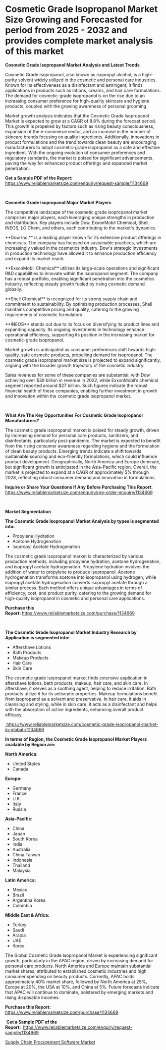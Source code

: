 <p><h1>Cosmetic Grade Isopropanol Market Size Growing and Forecasted for period from 2025 - 2032 and provides complete market analysis of this market</h1></p><p><strong>Cosmetic Grade Isopropanol Market Analysis and Latest Trends</strong></p>
<p><p>Cosmetic Grade Isopropanol, also known as isopropyl alcohol, is a high-purity solvent widely utilized in the cosmetic and personal care industries. Known for its effectiveness as a disinfectant and astringent, it finds applications in products such as lotions, creams, and hair care formulations. The demand for cosmetic-grade isopropanol is on the rise due to an increasing consumer preference for high-quality skincare and hygiene products, coupled with the growing awareness of personal grooming.</p><p>Market growth analysis indicates that the Cosmetic Grade Isopropanol Market is expected to grow at a CAGR of 8.8% during the forecast period. This growth is propelled by factors such as rising beauty consciousness, expansion of the e-commerce sector, and an increase in the number of skincare brands focusing on quality ingredients. Additionally, innovations in product formulations and the trend towards clean beauty are encouraging manufacturers to adopt cosmetic-grade isopropanol as a safe and effective ingredient. With the ongoing evolution of consumer preferences and regulatory standards, the market is poised for significant advancements, paving the way for enhanced product offerings and expanded market penetration.</p></p>
<p><strong>Get a Sample PDF of the Report:&nbsp;</strong> <a href="https://www.reliablemarketsize.com/enquiry/request-sample/1134669?utm_campaign=2462&utm_medium=2&utm_source=Github&utm_content=ia&utm_term=25032025&utm_id=cosmetic-grade-isopropanol">https://www.reliablemarketsize.com/enquiry/request-sample/1134669</a></p>
<p>&nbsp;</p>
<p><strong>Cosmetic Grade Isopropanol Major Market Players</strong></p>
<p><p>The competitive landscape of the cosmetic grade isopropanol market comprises major players, each leveraging unique strengths in production and distribution. Key players include Dow, ExxonMobil Chemical, Shell, INEOS, LG Chem, and others, each contributing to the market's dynamics.</p><p>**Dow Inc.** is a leading player known for its extensive product offerings in chemicals. The company has focused on sustainable practices, which are increasingly valued in the cosmetics industry. Dow's strategic investments in production technology have allowed it to enhance production efficiency and expand its market reach.</p><p>**ExxonMobil Chemical** utilizes its large-scale operations and significant R&D capabilities to innovate within the isopropanol segment. The company has a robust portfolio, enabling significant penetration into the cosmetics industry, reflecting steady growth fueled by rising cosmetic demand globally.</p><p>**Shell Chemical** is recognized for its strong supply chain and commitment to sustainability. By optimizing production processes, Shell maintains competitive pricing and quality, catering to the growing requirements of cosmetic formulators.</p><p>**INEOS** stands out due to its focus on diversifying its product lines and expanding capacity. Its ongoing investments in technology enhance operational efficiency, supporting its position in the increasing market for cosmetic-grade isopropanol.</p><p>Market growth is anticipated as consumer preferences shift towards high-quality, safe cosmetic products, propelling demand for isopropanol. The cosmetic grade isopropanol market size is projected to expand significantly, aligning with the broader growth trajectory of the cosmetic industry.</p><p>Sales revenues for some of these companies are substantial, with Dow achieving over $39 billion in revenue in 2022, while ExxonMobil’s chemical segment reported around $27 billion. Such figures indicate the robust financial health of these companies, enabling further investment in growth and innovation within the cosmetic grade isopropanol market.</p></p>
<p>&nbsp;</p>
<p><strong>What Are The Key Opportunities For Cosmetic Grade Isopropanol Manufacturers?</strong></p>
<p><p>The cosmetic grade isopropanol market is poised for steady growth, driven by increasing demand for personal care products, sanitizers, and disinfectants, particularly post-pandemic. The market is expected to benefit from the rising consumer awareness regarding hygiene and the formulation of clean beauty products. Emerging trends indicate a shift towards sustainable sourcing and eco-friendly formulations, which could influence product development. Geographically, North America and Europe dominate, but significant growth is anticipated in the Asia-Pacific region. Overall, the market is projected to expand at a CAGR of approximately 5% through 2028, reflecting robust consumer demand and innovation in formulations.</p></p>
<p><strong>Inquire or Share Your Questions If Any Before Purchasing This Report:</strong> <a href="https://www.reliablemarketsize.com/enquiry/pre-order-enquiry/1134669?utm_campaign=2462&utm_medium=2&utm_source=Github&utm_content=ia&utm_term=25032025&utm_id=cosmetic-grade-isopropanol">https://www.reliablemarketsize.com/enquiry/pre-order-enquiry/1134669</a></p>
<p>&nbsp;</p>
<p><strong>Market Segmentation</strong></p>
<p><strong>The Cosmetic Grade Isopropanol Market Analysis by types is segmented into:</strong></p>
<p><ul><li>Propylene Hydration</li><li>Acetone Hydrogenation</li><li>Isopropyl Acetate Hydrogenation</li></ul></p>
<p><p>The cosmetic grade isopropanol market is characterized by various production methods, including propylene hydration, acetone hydrogenation, and isopropyl acetate hydrogenation. Propylene hydration involves the addition of water to propylene to produce isopropanol. Acetone hydrogenation transforms acetone into isopropanol using hydrogen, while isopropyl acetate hydrogenation converts isopropyl acetate through a similar process. Each method offers unique advantages in terms of efficiency, cost, and product purity, catering to the growing demand for high-quality isopropanol in cosmetic and personal care applications.</p></p>
<p><strong>Purchase this Report:&nbsp;</strong><a href="https://www.reliablemarketsize.com/purchase/1134669?utm_campaign=2462&utm_medium=2&utm_source=Github&utm_content=ia&utm_term=25032025&utm_id=cosmetic-grade-isopropanol">https://www.reliablemarketsize.com/purchase/1134669</a></p>
<p>&nbsp;</p>
<p><strong>The Cosmetic Grade Isopropanol Market Industry Research by Application is segmented into:</strong></p>
<p><ul><li>Aftershave Lotions</li><li>Bath Products</li><li>Makeup Products</li><li>Hair Care</li><li>Skin Care</li></ul></p>
<p><p>The cosmetic grade isopropanol market finds extensive application in aftershave lotions, bath products, makeup, hair care, and skin care. In aftershave, it serves as a soothing agent, helping to reduce irritation. Bath products utilize it for its antiseptic properties. Makeup formulations benefit from isopropanol as a solvent and preservative. In hair care, it aids in cleansing and styling, while in skin care, it acts as a disinfectant and helps with the absorption of active ingredients, enhancing overall product efficacy.</p></p>
<p><a href="https://www.reliablemarketsize.com/cosmetic-grade-isopropanol-market-in-global-r1134669?utm_campaign=2462&utm_medium=2&utm_source=Github&utm_content=ia&utm_term=25032025&utm_id=cosmetic-grade-isopropanol">&nbsp;https://www.reliablemarketsize.com/cosmetic-grade-isopropanol-market-in-global-r1134669</a></p>
<p><strong>In terms of Region, the Cosmetic Grade Isopropanol Market Players available by Region are:</strong></p>
<p>
    <p> <strong> North America: </strong>
        <ul>
            <li>United States</li>
            <li>Canada</li>
        </ul>
        </p> 
    <p> <strong> Europe: </strong>
        <ul>
            <li>Germany</li>
            <li>France</li>
            <li>U.K.</li>
            <li>Italy</li>
            <li>Russia</li>
        </ul>
        </p> 
    <p> <strong> Asia-Pacific: </strong>
        <ul>
            <li>China</li>
            <li>Japan</li>
            <li>South Korea</li>
            <li>India</li>
            <li>Australia</li>
            <li>China Taiwan</li>
            <li>Indonesia</li>
            <li>Thailand</li>
            <li>Malaysia</li>
        </ul>
        </p> 
    <p> <strong> Latin America: </strong>
        <ul>
            <li>Mexico</li>
            <li>Brazil</li>
            <li>Argentina Korea</li>
            <li>Colombia</li>
        </ul>
        </p> 
    <p> <strong> Middle East & Africa: </strong>
        <ul>
            <li>Turkey</li>
            <li>Saudi</li>
            <li>Arabia</li>
            <li>UAE</li>
            <li>Korea</li>
        </ul>
    </p>
    </p>
<p><p>The Global Cosmetic Grade Isopropanol Market is experiencing significant growth, particularly in the APAC region, driven by increasing demand for personal care products. North America and Europe maintain substantial market shares, attributed to established cosmetic industries and high consumer spending on beauty products. Currently, APAC holds approximately 40% market share, followed by North America at 25%, Europe at 20%, the USA at 10%, and China at 5%. Future forecasts indicate that APAC will continue to dominate, bolstered by emerging markets and rising disposable incomes.</p></p>
<p><strong>Purchase this Report: </strong><a href="https://www.reliablemarketsize.com/purchase/1134669?utm_campaign=2462&utm_medium=2&utm_source=Github&utm_content=ia&utm_term=25032025&utm_id=cosmetic-grade-isopropanol">https://www.reliablemarketsize.com/purchase/1134669</a></p>
<p>&nbsp;<strong>Get a Sample PDF of the Report:&nbsp;&nbsp;</strong><a href="https://www.reliablemarketsize.com/enquiry/request-sample/1134669?utm_campaign=2462&utm_medium=2&utm_source=Github&utm_content=ia&utm_term=25032025&utm_id=cosmetic-grade-isopropanol">https://www.reliablemarketsize.com/enquiry/request-sample/1134669</a></p>
<p><strong></strong></p>
<p><p><a href="https://github.com/mayabungard8092/Market-Research-Report-List-1/blob/main/supply-chain-procurement-software-market.md?utm_campaign=2462&utm_medium=2&utm_source=Github&utm_content=ia&utm_term=25032025&utm_id=cosmetic-grade-isopropanol">Supply Chain Procurement Software Market</a></p></p>